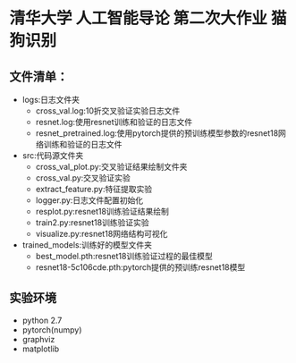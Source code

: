 # 清华大学 人工智能导论 第二次大作业 猫狗识别

## 文件清单：
* logs:日志文件夹
    * cross_val.log:10折交叉验证实验日志文件
    * resnet.log:使用resnet训练和验证的日志文件
    * resnet_pretrained.log:使用pytorch提供的预训练模型参数的resnet18网络训练和验证的日志文件
* src:代码源文件夹
    * cross_val_plot.py:交叉验证结果绘制文件夹
    * cross_val.py:交叉验证实验
    * extract_feature.py:特征提取实验
    * logger.py:日志文件配置初始化
    * resplot.py:resnet18训练验证结果绘制
    * train2.py:resnet18训练验证实验
    * visualize.py:resnet18网络结构可视化
* trained_models:训练好的模型文件夹
    * best_model.pth:resnet18训练验证过程的最佳模型
    * resnet18-5c106cde.pth:pytorch提供的预训练resnet18模型

## 实验环境
* python 2.7
* pytorch(numpy)
* graphviz
* matplotlib